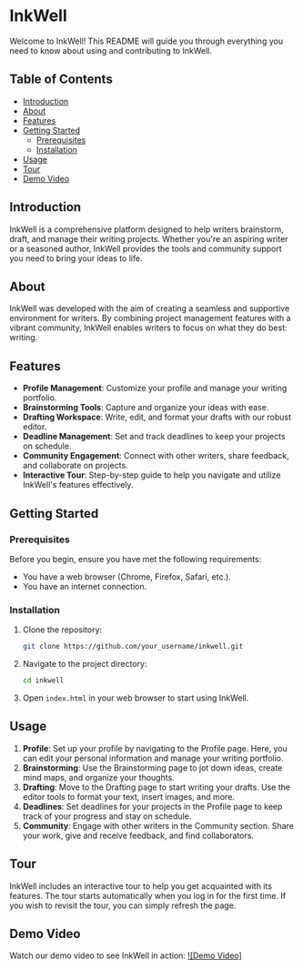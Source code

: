 # InkWell

Welcome to InkWell! This README will guide you through everything you need to know about using and contributing to InkWell.

## Table of Contents
- [Introduction](#introduction)
- [About](#about)
- [Features](#features)
- [Getting Started](#getting-started)
  - [Prerequisites](#prerequisites)
  - [Installation](#installation)
- [Usage](#usage)
- [Tour](#tour)
- [Demo Video](#demo-video)


## Introduction
InkWell is a comprehensive platform designed to help writers brainstorm, draft, and manage their writing projects. Whether you're an aspiring writer or a seasoned author, InkWell provides the tools and community support you need to bring your ideas to life.

## About
InkWell was developed with the aim of creating a seamless and supportive environment for writers. By combining project management features with a vibrant community, InkWell enables writers to focus on what they do best: writing.

## Features
- **Profile Management**: Customize your profile and manage your writing portfolio.
- **Brainstorming Tools**: Capture and organize your ideas with ease.
- **Drafting Workspace**: Write, edit, and format your drafts with our robust editor.
- **Deadline Management**: Set and track deadlines to keep your projects on schedule.
- **Community Engagement**: Connect with other writers, share feedback, and collaborate on projects.
- **Interactive Tour**: Step-by-step guide to help you navigate and utilize InkWell's features effectively.

## Getting Started

### Prerequisites
Before you begin, ensure you have met the following requirements:
- You have a web browser (Chrome, Firefox, Safari, etc.).
- You have an internet connection.

### Installation
1. Clone the repository:
    ```sh
    git clone https://github.com/your_username/inkwell.git
    ```
    
2. Navigate to the project directory:
    ```sh
    cd inkwell
    ```
3. Open `index.html` in your web browser to start using InkWell.

## Usage
1. **Profile**: Set up your profile by navigating to the Profile page. Here, you can edit your personal information and manage your writing portfolio.
2. **Brainstorming**: Use the Brainstorming page to jot down ideas, create mind maps, and organize your thoughts.
3. **Drafting**: Move to the Drafting page to start writing your drafts. Use the editor tools to format your text, insert images, and more.
4. **Deadlines**: Set deadlines for your projects in the Profile page to keep track of your progress and stay on schedule.
5. **Community**: Engage with other writers in the Community section. Share your work, give and receive feedback, and find collaborators.

## Tour
InkWell includes an interactive tour to help you get acquainted with its features. The tour starts automatically when you log in for the first time. If you wish to revisit the tour, you can simply refresh the page.

## Demo Video
Watch our demo video to see InkWell in action:
[![Demo Video]](https://www.youtube.com/watch?v=jCjKOSWJ2vI)



